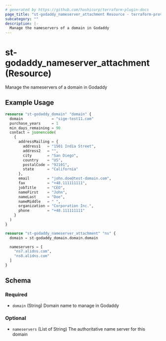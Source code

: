 ```yaml
---
# generated by https://github.com/hashicorp/terraform-plugin-docs
page_title: "st-godaddy_nameserver_attachment Resource - terraform-provider-st-godaddy"
subcategory: ""
description: |-
  Manage the nameservers of a domain in Godaddy
---
```


# st-godaddy_nameserver_attachment (Resource)

Manage the nameservers of a domain in Godaddy

## Example Usage

```terraform
resource "st-godaddy_domain" "domain" {
  domain             = "sige-test11.com"
  purchase_years     = 1
  min_days_remaining = 90
  contact = jsonencode(
    {
      addressMailing = {
        address1   = "1501 India Street",
        address2   = "",
        city       = "San Diego",
        country    = "US",
        postalCode = "92101",
        state      = "California"
      },
      email        = "john.doe@test-domain.com",
      fax          = "+48.111111111",
      jobTitle     = "CEO",
      nameFirst    = "John",
      nameLast     = "Doe",
      nameMiddle   = " ",
      organization = "Corporation Inc.",
      phone        = "+48.111111111"
    }
  )
}

resource "st-godaddy_nameserver_attachment" "ns" {
  domain = st-godaddy_domain.domain.domain

  nameservers = [
    "ns7.alidns.com",
    "ns8.alidns.com"
  ]
}
```

<!-- schema generated by tfplugindocs -->
## Schema

### Required

- `domain` (String) Domain name to manage in Godaddy

### Optional

- `nameservers` (List of String) The authoritative name server for this domain
